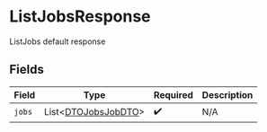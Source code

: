 # ListJobsResponse

ListJobs default response


## Fields

| Field                                                       | Type                                                        | Required                                                    | Description                                                 |
| ----------------------------------------------------------- | ----------------------------------------------------------- | ----------------------------------------------------------- | ----------------------------------------------------------- |
| `jobs`                                                      | List<[DTOJobsJobDTO](../../models/shared/DTOJobsJobDTO.md)> | :heavy_check_mark:                                          | N/A                                                         |